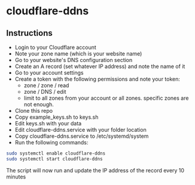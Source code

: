 # cloudflare-ddns

## Instructions

- Login to your Cloudflare account
- Note your zone name (which is your website name)
- Go to your website's DNS configuration section
- Create an A record (set whatever IP address) and note the name of it
- Go to your account settings
- Create a token with the following permissions and note your token:
  - zone / zone / read
  - zone / DNS / edit
  - limit to all zones from your account or all zones. specific zones are not enough.
- Clone this repo
- Copy example_keys.sh to keys.sh
- Edit keys.sh with your data
- Edit cloudflare-ddns.service with your folder location
- Copy cloudflare-ddns.service to /etc/systemd/system
- Run the following commands:

```sh
sudo systemctl enable cloudflare-ddns
sudo systemctl start cloudflare-ddns
```

The script will now run and update the IP address of the record every 10 minutes
